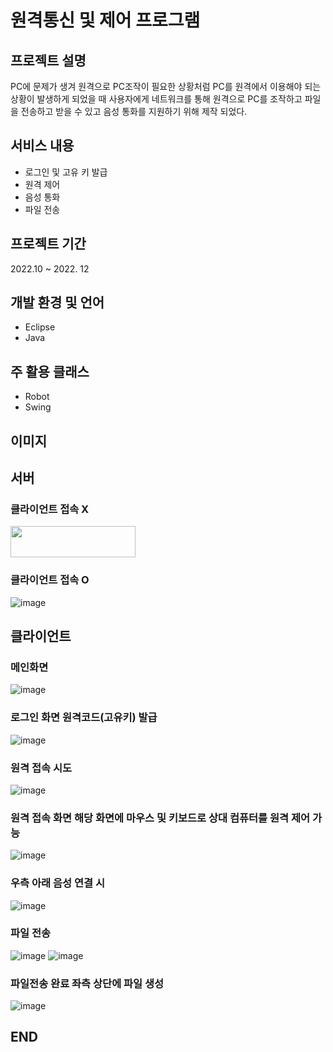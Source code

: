 # 원격통신 및 제어 프로그램
## 프로젝트 설명
PC에 문제가 생겨 원격으로 PC조작이 필요한 상황처럼 PC를 원격에서 이용해야 되는 상황이 발생하게 되었을 때 사용자에게 네트워크를 통해 원격으로 PC를 조작하고 파일을 전송하고 받을 수 있고 음성 통화를 지원하기 위해 제작 되었다.

## 서비스 내용
- 로그인 및 고유 키 발급
- 원격 제어
- 음성 통화
- 파일 전송

## 프로젝트 기간
2022.10 ~ 2022. 12

## 개발 환경 및 언어
- Eclipse
- Java

## 주 활용 클래스
- Robot
- Swing

## 이미지
## 서버
### 클라이언트 접속 X
<img src="https://github.com/jongwon-kr/remoteControl/assets/76871947/c0adb825-b8f6-4aca-bd91-a46421446315" width="200" height="50">

### 클라이언트 접속 O
![image](https://github.com/jongwon-kr/remoteControl/assets/76871947/82861886-5146-476f-b33d-892201d4c067)

## 클라이언트
### 메인화면
![image](https://github.com/jongwon-kr/remoteControl/assets/76871947/9fb858ae-b2d1-4dcc-8ea8-d0c0af74dd24)

### 로그인 화면 원격코드(고유키) 발급
![image](https://github.com/jongwon-kr/remoteControl/assets/76871947/07604e86-3b27-458c-b270-57456409f1df)

### 원격 접속 시도
![image](https://github.com/jongwon-kr/remoteControl/assets/76871947/77ce3a3d-b70d-4cd2-b52b-08e10aad836f)

### 원격 접속 화면 해당 화면에 마우스 및 키보드로 상대 컴퓨터를 원격 제어 가능
![image](https://github.com/jongwon-kr/remoteControl/assets/76871947/bd109bf1-c7e0-4333-aff9-07b4aa86a498)

### 우측 아래 음성 연결 시
![image](https://github.com/jongwon-kr/remoteControl/assets/76871947/0dcbf7c3-e926-47a7-9e67-fbb364dffb2a)

### 파일 전송
![image](https://github.com/jongwon-kr/remoteControl/assets/76871947/4f56a7d1-c038-4296-829a-6ca1e5d686b6)
![image](https://github.com/jongwon-kr/remoteControl/assets/76871947/bdf1a204-72ce-4c15-a5d8-3240eda731cd)

### 파일전송 완료 좌측 상단에 파일 생성
![image](https://github.com/jongwon-kr/remoteControl/assets/76871947/fc0f0a1a-eb57-4260-af71-a4ba0269f520)

## END

